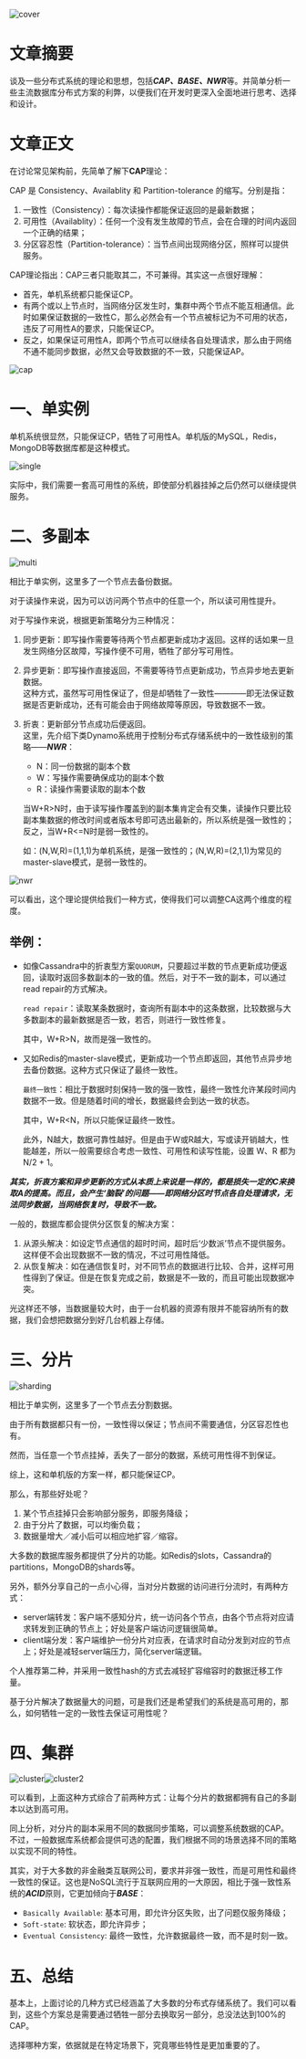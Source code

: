 ![cover](imgs/cap/cluster2.png)

# 文章摘要
谈及一些分布式系统的理论和思想，包括***CAP、BASE、NWR***等。并简单分析一些主流数据库分布式方案的利弊，以便我们在开发时更深入全面地进行思考、选择和设计。

# 文章正文
在讨论常见架构前，先简单了解下**CAP**理论：  

  CAP 是 Consistency、Availablity 和 Partition-tolerance 的缩写。分别是指：  

1.	一致性（Consistency）：每次读操作都能保证返回的是最新数据；
2.	可用性（Availablity）：任何一个没有发生故障的节点，会在合理的时间内返回一个正确的结果；
3.	分区容忍性（Partition-tolerance）：当节点间出现网络分区，照样可以提供服务。  

CAP理论指出：CAP三者只能取其二，不可兼得。其实这一点很好理解：  

*	首先，单机系统都只能保证CP。
*	有两个或以上节点时，当网络分区发生时，集群中两个节点不能互相通信。此时如果保证数据的一致性C，那么必然会有一个节点被标记为不可用的状态，违反了可用性A的要求，只能保证CP。
*	反之，如果保证可用性A，即两个节点可以继续各自处理请求，那么由于网络不通不能同步数据，必然又会导致数据的不一致，只能保证AP。

![cap](imgs/cap/cap.png)

# 一、单实例
单机系统很显然，只能保证CP，牺牲了可用性A。单机版的MySQL，Redis，MongoDB等数据库都是这种模式。  

![single](imgs/cap/single.png)

实际中，我们需要一套高可用性的系统，即使部分机器挂掉之后仍然可以继续提供服务。

# 二、多副本
![multi](imgs/cap/multi.png)  

相比于单实例，这里多了一个节点去备份数据。  

对于读操作来说，因为可以访问两个节点中的任意一个，所以读可用性提升。  

对于写操作来说，根据更新策略分为三种情况：  

1.	同步更新：即写操作需要等待两个节点都更新成功才返回。这样的话如果一旦发生网络分区故障，写操作便不可用，牺牲了部分写可用性。
2.	异步更新：即写操作直接返回，不需要等待节点更新成功，节点异步地去更新数据。  
这种方式，虽然写可用性保证了，但是却牺牲了一致性————即无法保证数据是否更新成功，还有可能会由于网络故障等原因，导致数据不一致。
3.	折衷：更新部分节点成功后便返回。  
	这里，先介绍下类Dynamo系统用于控制分布式存储系统中的一致性级别的策略——***NWR***：  

	*	N：同一份数据的副本个数
	*	W：写操作需要确保成功的副本个数
	*	R：读操作需要读取的副本个数  

	当W+R>N时，由于读写操作覆盖到的副本集肯定会有交集，读操作只要比较副本集数据的修改时间或者版本号即可选出最新的，所以系统是强一致性的；  
	反之，当W+R<=N时是弱一致性的。  

	如：(N,W,R)=(1,1,1)为单机系统，是强一致性的；(N,W,R)=(2,1,1)为常见的master-slave模式，是弱一致性的。

![nwr](imgs/cap/nwr.png)  

可以看出，这个理论提供给我们一种方式，使得我们可以调整CA这两个维度的程度。

## 举例：
*	如像Cassandra中的折衷型方案`QUORUM`，只要超过半数的节点更新成功便返回，读取时返回多数副本的一致的值。然后，对于不一致的副本，可以通过read repair的方式解决。  

	`read repair`：读取某条数据时，查询所有副本中的这条数据，比较数据与大多数副本的最新数据是否一致，若否，则进行一致性修复。  

	其中，W+R>N，故而是强一致性的。

*	又如Redis的master-slave模式，更新成功一个节点即返回，其他节点异步地去备份数据。这种方式只保证了最终一致性。  

	`最终一致性`：相比于数据时刻保持一致的强一致性，最终一致性允许某段时间内数据不一致。但是随着时间的增长，数据最终会到达一致的状态。  

	其中，W+R<N，所以只能保证最终一致性。  

	此外，N越大，数据可靠性越好。但是由于W或R越大，写或读开销越大，性能越差，所以一般需要综合考虑一致性、可用性和读写性能，设置 W、R 都为 N/2 + 1。

***其实，折衷方案和异步更新的方式从本质上来说是一样的，都是损失一定的C来换取A的提高。而且，会产生‘脑裂’的问题——即网络分区时节点各自处理请求，无法同步数据，当网络恢复时，导致不一致。***  

一般的，数据库都会提供分区恢复的解决方案：  

1.	从源头解决：如设定节点通信的超时时间，超时后‘少数派’节点不提供服务。这样便不会出现数据不一致的情况，不过可用性降低。
2.	从恢复解决：如在通信恢复时，对不同节点的数据进行比较、合并，这样可用性得到了保证。但是在恢复完成之前，数据是不一致的，而且可能出现数据冲突。  

光这样还不够，当数据量较大时，由于一台机器的资源有限并不能容纳所有的数据，我们会想把数据分到好几台机器上存储。

# 三、分片
![sharding](imgs/cap/sharding.png)  

相比于单实例，这里多了一个节点去分割数据。  

由于所有数据都只有一份，一致性得以保证；节点间不需要通信，分区容忍性也有。  

然而，当任意一个节点挂掉，丢失了一部分的数据，系统可用性得不到保证。  

综上，这和单机版的方案一样，都只能保证CP。  

那么，有那些好处呢？  

1.	某个节点挂掉只会影响部分服务，即服务降级；
2.	由于分片了数据，可以均衡负载；
3.	数据量增大／减小后可以相应地扩容／缩容。
	
大多数的数据库服务都提供了分片的功能。如Redis的slots，Cassandra的partitions，MongoDB的shards等。  

另外，额外分享自己的一点小心得，当对分片数据的访问进行分流时，有两种方式：  

*	server端转发：客户端不感知分片，统一访问各个节点，由各个节点将对应请求转发到正确的节点上；好处是客户端访问逻辑很简单。
*	client端分发：客户端维护一份分片对应表，在请求时自动分发到对应的节点上；好处是减轻server端压力，简化server端逻辑。  

个人推荐第二种，并采用一致性hash的方式去减轻扩容缩容时的数据迁移工作量。


基于分片解决了数据量大的问题，可是我们还是希望我们的系统是高可用的，那么，如何牺牲一定的一致性去保证可用性呢？

# 四、集群
![cluster](imgs/cap/cluster.png)![cluster2](imgs/cap/cluster2.png)  

可以看到，上面这种方式综合了前两种方式：让每个分片的数据都拥有自己的多副本以达到高可用。  

同上分析，对分片的副本采用不同的数据同步策略，可以调整系统数据的CAP。不过，一般数据库系统都会提供可选的配置，我们根据不同的场景选择不同的策略以实现不同的特性。   

其实，对于大多数的非金融类互联网公司，要求并非强一致性，而是可用性和最终一致性的保证。这也是NoSQL流行于互联网应用的一大原因，相比于强一致性系统的***ACID***原则，它更加倾向于***BASE***：  

*	`Basically Available`: 基本可用，即允许分区失败，出了问题仅服务降级；
*	`Soft-state`: 软状态，即允许异步；
*	`Eventual Consistency`: 最终一致性，允许数据最终一致，而不是时刻一致。

# 五、总结
基本上，上面讨论的几种方式已经涵盖了大多数的分布式存储系统了。我们可以看到，这些个方案总是需要通过牺牲一部分去换取另一部分，总没法达到100%的CAP。  

选择哪种方案，依据就是在特定场景下，究竟哪些特性是更加重要的了。
